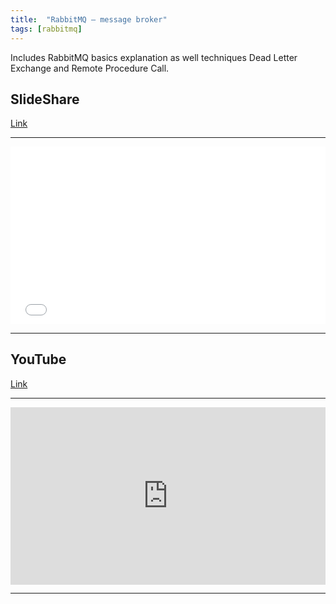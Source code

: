 ```yaml
---
title:  "RabbitMQ – message broker"
tags: [rabbitmq]
---
```


Includes RabbitMQ basics explanation as well techniques Dead Letter Exchange and Remote Procedure Call.

## SlideShare

[Link](https://www.slideshare.net/VtKutn/rabbitmq-message-broker)

---

<div style="position:relative;padding-top:56.25%;">
  <iframe src="//www.slideshare.net/slideshow/embed_code/key/mElVXU8WlYTFlu" frameborder="0" allowfullscreen style="position:absolute;top:0;left:0;width:100%;height:100%;"></iframe>
</div>

---

## YouTube

[Link](https://www.youtube.com/watch?v=tkoDHoVOqz4)

---

<div style="position:relative;padding-top:56.25%;">
  <iframe src="https://www.youtube.com/embed/tkoDHoVOqz4" frameborder="0" allowfullscreen style="position:absolute;top:0;left:0;width:100%;height:100%;"></iframe>
</div>

---

